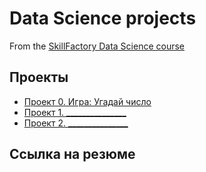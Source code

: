# Data Science projects

From the [SkillFactory Data Science course](https://skillfactory.ru/data-scientist-pro)

## Проекты

* [Проект 0. Игра: Угадай число](https://github.com/KKholodova/sf_data_science/tree/main/project_0#проект-0-угадай-число)
* [Проект 1. _______________](____)
* [Проект 2. _______________](____)

## Ссылка на резюме
